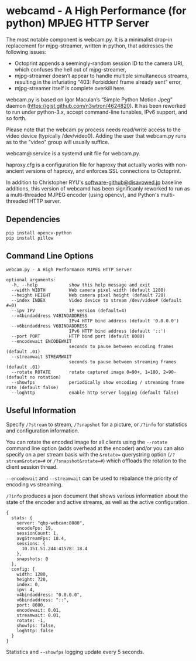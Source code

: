 # webcamd - A High Performance (for python) MPJEG HTTP Server

The most notable component is webcam.py.  It is a minimalist drop-in replacement
for mjpg-streamer, written in python, that addresses the following issues:

* Octoprint appends a seemingly-random session ID to the camera URI, which confuses the hell out of mjpg-streamer,
* mjpg-streamer doesn’t appear to handle multiple simultaneous streams, resulting in the infuriating “403: Forbidden! frame already sent” error,
* mjpg-streamer itself is complete overkill here.

webcam.py is based on Igor Maculan’s “Simple Python Motion Jpeg” daemon (https://gist.github.com/n3wtron/4624820).  It has been reworked to run under python-3.x, accept command-line tunables, IPv6 support, and so forth.

Please note that the webcam.py process needs read/write access to the video device (typically /dev/video0).  Adding the user that webcam.py runs as to the "video" group will usually suffice.

webcam@.service is a systemd unit file for webcam.py.

haproxy.cfg is a configuration file for haproxy that actually works with non-ancient versions of haproxy, and enforces SSL connections to Octoprint.

In addition to Christopher RYU's <software-github@disavowed.jp> baseline additions, this version of webcamd has been significanly reworked to run as a multi-threaded MJPEG encoder (using opencv), and Python's multi-threaded HTTP server.

## Dependencies
```
pip install opencv-python
pip install pillow
```
## Command Line Options
```
webcam.py - A High Performance MJPEG HTTP Server

optional arguments:
  -h, --help            show this help message and exit
  --width WIDTH         Web camera pixel width (default 1280)
  --height HEIGHT       Web camera pixel height (default 720)
  --index INDEX         Video device to stream /dev/video# (default #=0)
  --ipv IPV             IP version (default=4)
  --v4bindaddress V4BINDADDRESS
                        IPv4 HTTP bind address (default '0.0.0.0')
  --v6bindaddress V6BINDADDRESS
                        IPv6 HTTP bind address (default '::')
  --port PORT           HTTP bind port (default 8080)
  --encodewait ENCODEWAIT
                        seconds to pause between encoding frames (default .01)
  --streamwait STREAMWAIT
                        seconds to pause between streaming frames (default .01)
  --rotate ROTATE       rotate captured image 0=90+, 1=180, 2=90- (default no rotation)
  --showfps             periodically show encoding / streaming frame rate (default false)
  --loghttp             enable http server logging (default false)
```
## Useful Information
Specify `/?stream` to stream, `/?snapshot` for a picture, or `/?info` for statistics and configuration information.

You can rotate the encoded image for all clients using the `--rotate` command line option (adds overhead at the encoder) and/or you can also specify on a per stream basis with the `&rotate=` querystring option (`/?stream&rotate=#` or `/?snapshot&rotate=#`) which offloads the rotation to the client session thread.

`--encodewait` and `--streamwait` can be used to rebalance the priority of encoding vs streaming.  

`/?info` produces a json document that shows various information about the state of the encoder and active streams, as well as the active configuration.
```
{
  stats: {
    server: "qbp-webcam:8080",
    encodeFps: 19,
    sessionCount: 1,
    avgStreamFps: 18.4,
    sessions: {
      10.151.51.244:41578: 18.4
    },
    snapshots: 0
  },
  config: {
    width: 1280,
    height: 720,
    index: 0,
    ipv: 4,
    v4bindaddress: "0.0.0.0",
    v6bindaddress: "::",
    port: 8080,
    encodewait: 0.01,
    streamwait: 0.01,
    rotate: -1,
    showfps: false,
    loghttp: false
  }
}
```
Statistics and `--showfps` logging update every 5 seconds.

